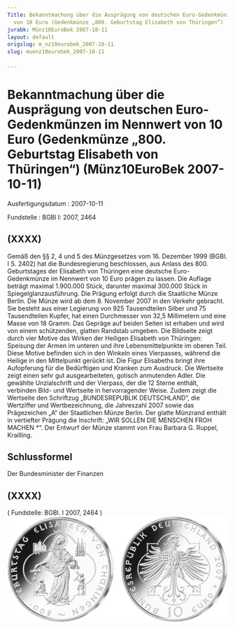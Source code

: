 ```yaml
---
Title: Bekanntmachung über die Ausprägung von deutschen Euro-Gedenkmünzen im Nennwert
  von 10 Euro (Gedenkmünze „800. Geburtstag Elisabeth von Thüringen“)
jurabk: Münz10EuroBek 2007-10-11
layout: default
origslug: m_nz10eurobek_2007-10-11
slug: muenz10eurobek_2007-10-11

---
```


# Bekanntmachung über die Ausprägung von deutschen Euro-Gedenkmünzen im Nennwert von 10 Euro (Gedenkmünze „800. Geburtstag Elisabeth von Thüringen“) (Münz10EuroBek 2007-10-11)

Ausfertigungsdatum
:   2007-10-11

Fundstelle
:   BGBl I: 2007, 2464


## (XXXX)

Gemäß den §§ 2, 4 und 5 des Münzgesetzes vom 16. Dezember 1999 (BGBl. I S. 2402) hat die Bundesregierung beschlossen, aus Anlass des 800. Geburtstages der Elisabeth von Thüringen eine deutsche Euro-Gedenkmünze im Nennwert von 10 Euro prägen zu lassen. Die Auflage beträgt maximal 1.900.000 Stück, darunter maximal 300.000 Stück in Spiegelglanzausführung. Die Prägung erfolgt durch die Staatliche Münze Berlin. Die Münze wird ab dem 8. November 2007 in den Verkehr gebracht. Sie besteht aus einer Legierung von 925 Tausendteilen Silber und 75 Tausendteilen Kupfer, hat einen Durchmesser von 32,5 Millimetern und eine Masse von 18 Gramm. Das Gepräge auf beiden Seiten ist erhaben und wird von einem schützenden, glatten Randstab umgeben. Die Bildseite zeigt durch vier Motive das Wirken der Heiligen Elisabeth von Thüringen: Speisung der Armen im unteren und ihre Lebensmittelpunkte im oberen Teil. Diese Motive befinden sich in den Winkeln eines Vierpasses, während die Heilige in den Mittelpunkt gerückt ist. Die Figur Elisabeths bringt ihre Aufopferung für die Bedürftigen und Kranken zum Ausdruck. Die Wertseite zeigt einen sehr gut ausgearbeiteten, gotisch anmutenden Adler. Die gewählte Unzialschrift und der Vierpass, der die 12 Sterne enthält, verbinden Bild- und Wertseite in hervorragender Weise. Zudem zeigt die Wertseite den Schriftzug „BUNDESREPUBLIK DEUTSCHLAND“, die Wertziffer und Wertbezeichnung, die Jahreszahl 2007 sowie das Prägezeichen „A“ der Staatlichen Münze Berlin. Der glatte Münzrand enthält in vertiefter Prägung die Inschrift: „WIR SOLLEN DIE MENSCHEN FROH MACHEN \*“. Der Entwurf der Münze stammt von Frau Barbara G. Ruppel, Krailling.


## Schlussformel

Der Bundesminister der Finanzen


## (XXXX)

( Fundstelle: BGBl. I 2007, 2464 )
![bgbl1_2007_j2464-1_0010.jpg](bgbl1_2007_j2464-1_0010.jpg)
